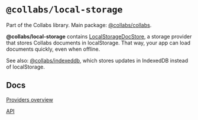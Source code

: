 # `@collabs/local-storage`

Part of the Collabs library. Main package: [@collabs/collabs](https://www.npmjs.com/package/@collabs/collabs).

**@collabs/local-storage** contains [LocalStorageDocStore](https://collabs.readthedocs.io/en/latest/api/local-storage/classes/LocalStorageDocStore.html), a storage provider that stores Collabs documents in localStorage. That way, your app can load documents quickly, even when offline.

See also: [@collabs/indexeddb](https://www.npmjs.com/package/@collabs/indexeddb), which stores updates in IndexedDB instead of localStorage.

## Docs

[Providers overview](https://collabs.readthedocs.io/en/latest/guide/providers.html)

[API](https://collabs.readthedocs.io/en/latest/api/local-storage)
